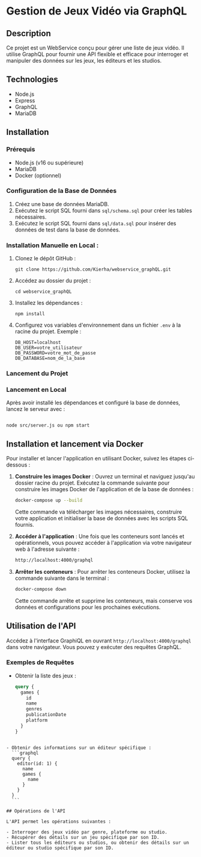 # Gestion de Jeux Vidéo via GraphQL

## Description

Ce projet est un WebService conçu pour gérer une liste de jeux vidéo. Il utilise GraphQL pour fournir une API flexible et efficace pour interroger et manipuler des données sur les jeux, les éditeurs et les studios.

## Technologies

- Node.js
- Express
- GraphQL
- MariaDB

## Installation

### Prérequis

- Node.js (v16 ou supérieure)
- MariaDB
- Docker (optionnel)

### Configuration de la Base de Données

1. Créez une base de données MariaDB.
2. Exécutez le script SQL fourni dans `sql/schema.sql` pour créer les tables nécessaires.
3. Exécutez le script SQL fourni dans `sql/data.sql` pour insérer des données de test dans la base de données.

### Installation Manuelle en Local :

1. Clonez le dépôt GitHub :
   ```
   git clone https://github.com/Kierha/webservice_graphQL.git
   ```
2. Accédez au dossier du projet :
   ```
   cd webservice_graphQL
   ```
3. Installez les dépendances :
   ```
   npm install
   ```
4. Configurez vos variables d'environnement dans un fichier `.env` à la racine du projet. Exemple :
   ```
   DB_HOST=localhost
   DB_USER=votre_utilisateur
   DB_PASSWORD=votre_mot_de_passe
   DB_DATABASE=nom_de_la_base
   ```

### Lancement du Projet

### Lancement en Local

Après avoir installé les dépendances et configuré la base de données, lancez le serveur avec :

```

node src/server.js ou npm start

```

## Installation et lancement via Docker

Pour installer et lancer l'application en utilisant Docker, suivez les étapes ci-dessous :

1. **Construire les images Docker** :
   Ouvrez un terminal et naviguez jusqu'au dossier racine du projet. Exécutez la commande suivante pour construire les images Docker de l'application et de la base de données :

   ```bash
   docker-compose up --build
   ```

   Cette commande va télécharger les images nécessaires, construire votre application et initialiser la base de données avec les scripts SQL fournis.

2. **Accéder à l'application** :
   Une fois que les conteneurs sont lancés et opérationnels, vous pouvez accéder à l'application via votre navigateur web à l'adresse suivante :

   ```bash
   http://localhost:4000/graphql
   ```

3. **Arrêter les conteneurs** :
   Pour arrêter les conteneurs Docker, utilisez la commande suivante dans le terminal :

   ```bash
   docker-compose down
   ```

   Cette commande arrête et supprime les conteneurs, mais conserve vos données et configurations pour les prochaines exécutions.

## Utilisation de l'API

Accédez à l'interface GraphiQL en ouvrant `http://localhost:4000/graphql` dans votre navigateur. Vous pouvez y exécuter des requêtes GraphQL.

### Exemples de Requêtes

- Obtenir la liste des jeux :

  ```graphql
  query {
    games {
      id
      name
      genres
      publicationDate
      platform
    }
  }
  ```

````

- Obtenir des informations sur un éditeur spécifique :
  ```graphql
  query {
    editor(id: 1) {
      name
      games {
        name
      }
    }
  }
  ```

## Opérations de l'API

L'API permet les opérations suivantes :

- Interroger des jeux vidéo par genre, plateforme ou studio.
- Récupérer des détails sur un jeu spécifique par son ID.
- Lister tous les éditeurs ou studios, ou obtenir des détails sur un éditeur ou studio spécifique par son ID.
````
